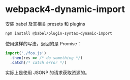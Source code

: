 # webpack4-dynamic-import

安装 babel 及其相关 presets 和 plugins

```bash
npm install @babel/plugin-syntax-dynamic-import
```

使用这样的写法，返回的是 Promise：

```js
import('./foo.js')
  .then(res => /* do something */)
  .catch(/* catch error */)
```

实际上是使用 JSONP 的请求获取资源的。
